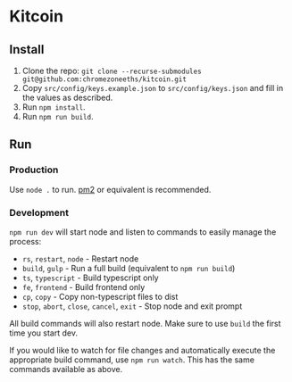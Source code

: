 # Kitcoin

## Install

1. Clone the repo: `git clone --recurse-submodules git@github.com:chromezoneeths/kitcoin.git`
2. Copy `src/config/keys.example.json` to `src/config/keys.json` and fill in the values as described.
3. Run `npm install`.
4. Run `npm run build`.

## Run

### Production

Use `node .` to run. [pm2](https://pm2.keymetrics.io/) or equivalent is recommended.

### Development

`npm run dev` will start node and listen to commands to easily manage the process:

-   `rs`, `restart`, `node` - Restart node
-   `build`, `gulp` - Run a full build (equivalent to `npm run build`)
-   `ts`, `typescript` - Build typescript only
-   `fe`, `frontend` - Build frontend only
-   `cp`, `copy` - Copy non-typescript files to dist
-   `stop`, `abort`, `close`, `cancel`, `exit` - Stop node and exit prompt

All build commands will also restart node. Make sure to use `build` the first time you start dev.

If you would like to watch for file changes and automatically execute the appropriate build command, use `npm run watch`. This has the same commands available as above.
